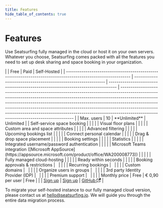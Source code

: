```yaml
---
title: Features
hide_table_of_contents: true
---
```


# Features

Use Seatsurfing fully managed in the cloud or host it on your own servers. Whatever you choose, Seatsurfing comes packed with all the features you need to set up desk sharing and space booking in your organization.

<div class="feature-table">
|                                                                                                                 | Free                                                            | Paid                                                                               | Self-Hosted                                                                                                                                                                                                                                                                                                                                                                                                                                                  |
| --------------------------------------------------------------------------------------------------------------- | --------------------------------------------------------------- | ---------------------------------------------------------------------------------- | ------------------------------------------------------------------------------------------------------------------------------------------------------------------------------------------------------------------------------------------------------------------------------------------------------------------------------------------------------------------------------------------------------------------------------------------------------------ |
| Max. users                                                                                                      | 10                                                              | **Unlimited**                                                                      | Unlimited                                                                                                                                                                                                                                                                                                                                                                                                                                                    |
| Self-service space booking                                                                                      | <span class="blue-dot"></span>                                  | <span class="blue-dot"></span>                                                     | <span class="blue-dot"></span>                                                                                                                                                                                                                                                                                                                                                                                                                               |
| Visual floor plans                                                                                              | <span class="blue-dot"></span>                                  | <span class="blue-dot"></span>                                                     | <span class="blue-dot"></span>                                                                                                                                                                                                                                                                                                                                                                                                                               |
| Custom area and space attributes                                                                                | <span class="blue-dot"></span>                                  | <span class="blue-dot"></span>                                                     | <span class="blue-dot"></span>                                                                                                                                                                                                                                                                                                                                                                                                                               |
| Advanced filtering                                                                                              | <span class="blue-dot"></span>                                  | <span class="blue-dot"></span>                                                     | <span class="blue-dot"></span>                                                                                                                                                                                                                                                                                                                                                                                                                               |
| Upcoming bookings list                                                                                          | <span class="blue-dot"></span>                                  | <span class="blue-dot"></span>                                                     | <span class="blue-dot"></span>                                                                                                                                                                                                                                                                                                                                                                                                                               |
| Connect personal calendar                                                                                       | <span class="blue-dot"></span>                                  | <span class="blue-dot"></span>                                                     | <span class="blue-dot"></span>                                                                                                                                                                                                                                                                                                                                                                                                                               |
| Drag & drop space placement                                                                                     | <span class="blue-dot"></span>                                  | <span class="blue-dot"></span>                                                     | <span class="blue-dot"></span>                                                                                                                                                                                                                                                                                                                                                                                                                               |
| Booking settings                                                                                                | <span class="blue-dot"></span>                                  | <span class="blue-dot"></span>                                                     | <span class="blue-dot"></span>                                                                                                                                                                                                                                                                                                                                                                                                                               |
| Statistics                                                                                                      | <span class="blue-dot"></span>                                  | <span class="blue-dot"></span>                                                     | <span class="blue-dot"></span>                                                                                                                                                                                                                                                                                                                                                                                                                               |
| Integrated username/password authentication                                                                     | <span class="blue-dot"></span>                                  | <span class="blue-dot"></span>                                                     | <span class="blue-dot"></span>                                                                                                                                                                                                                                                                                                                                                                                                                               |
| Microsoft Teams integration ([Microsoft AppSource](https://appsource.microsoft.com/product/office/WA200008773)) | <span class="blue-dot"></span>                                  | <span class="blue-dot"></span>                                                     |                                                                                                                                                                                                                                                                                                                                                                                                                                                              |
| Fully managed cloud-hosting                                                                                     | <span class="blue-dot"></span>                                  | <span class="blue-dot"></span>                                                     |                                                                                                                                                                                                                                                                                                                                                                                                                                                              |
| Ready within seconds                                                                                            | <span class="blue-dot"></span>                                  | <span class="blue-dot"></span>                                                     |                                                                                                                                                                                                                                                                                                                                                                                                                                                              |
| Booking approvals & restrictions                                                                                |                                                                 | <span class="blue-dot"></span>                                                     | <span class="blue-dot"></span>                                                                                                                                                                                                                                                                                                                                                                                                                               |
| Recurring bookings                                                                                              |                                                                 | <span class="blue-dot"></span>                                                     | <span class="blue-dot"></span>                                                                                                                                                                                                                                                                                                                                                                                                                               |
| Custom domains                                                                                                  |                                                                 | <span class="blue-dot"></span>                                                     | <span class="blue-dot"></span>                                                                                                                                                                                                                                                                                                                                                                                                                               |
| Organize users in groups                                                                                        |                                                                 | <span class="blue-dot"></span>                                                     | <span class="blue-dot"></span>                                                                                                                                                                                                                                                                                                                                                                                                                               |
| 3rd party Identity Provider (IDP)                                                                               |                                                                 | <span class="blue-dot"></span>                                                     | <span class="blue-dot"></span>                                                                                                                                                                                                                                                                                                                                                                                                                               |
| Premium support                                                                                                 |                                                                 | <span class="blue-dot"></span>                                                     |                                                                                                                                                                                                                                                                                                                                                                                                                                                              |
| Monthly price                                                                                                   | Free                                                            | € 0,90<br />per user                                                               | Free                                                                                                                                                                                                                                                                                                                                                                                                                                                         |
|                                                                                                                 | <a href="/sign-up" class="button button--secondary">Sign up</a> | <a href="/sign-up?paid" class="button button--primary button-gradient">Sign up</a> | <a href="https://github.com/seatsurfing/seatsurfing" target="_blank" class="button button--secondary">GitHub <svg width="13.5" height="13.5" aria-hidden="true" viewBox="0 0 24 24" class="iconExternalLink_node_modules-@docusaurus-theme-classic-lib-theme-Icon-ExternalLink-styles-module"><path fill="currentColor" d="M21 13v10h-21v-19h12v2h-10v15h17v-8h2zm3-12h-10.988l4.035 4-6.977 7.07 2.828 2.828 6.977-7.07 4.125 4.172v-11z"></path></svg></a> |
</div>

To migrate your self-hosted instance to our fully managed cloud version, please contact us at hello@seatsurfing.io. We will guide you through the entire data migration process.
